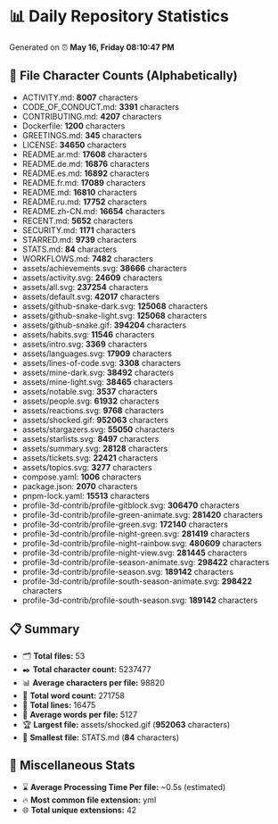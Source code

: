 # 📊 Daily Repository Statistics
Generated on ⏰ **May 16, Friday 08:10:47 PM**

## 📂 File Character Counts (Alphabetically)
- ACTIVITY.md: **8007** characters
- CODE_OF_CONDUCT.md: **3391** characters
- CONTRIBUTING.md: **4207** characters
- Dockerfile: **1200** characters
- GREETINGS.md: **345** characters
- LICENSE: **34650** characters
- README.ar.md: **17608** characters
- README.de.md: **16876** characters
- README.es.md: **16892** characters
- README.fr.md: **17089** characters
- README.md: **16810** characters
- README.ru.md: **17752** characters
- README.zh-CN.md: **16654** characters
- RECENT.md: **5652** characters
- SECURITY.md: **1171** characters
- STARRED.md: **9739** characters
- STATS.md: **84** characters
- WORKFLOWS.md: **7482** characters
- assets/achievements.svg: **38666** characters
- assets/activity.svg: **24609** characters
- assets/all.svg: **237254** characters
- assets/default.svg: **42017** characters
- assets/github-snake-dark.svg: **125068** characters
- assets/github-snake-light.svg: **125068** characters
- assets/github-snake.gif: **394204** characters
- assets/habits.svg: **11546** characters
- assets/intro.svg: **3369** characters
- assets/languages.svg: **17909** characters
- assets/lines-of-code.svg: **3308** characters
- assets/mine-dark.svg: **38492** characters
- assets/mine-light.svg: **38465** characters
- assets/notable.svg: **3537** characters
- assets/people.svg: **61932** characters
- assets/reactions.svg: **9768** characters
- assets/shocked.gif: **952063** characters
- assets/stargazers.svg: **55050** characters
- assets/starlists.svg: **8497** characters
- assets/summary.svg: **28128** characters
- assets/tickets.svg: **22421** characters
- assets/topics.svg: **3277** characters
- compose.yaml: **1006** characters
- package.json: **2070** characters
- pnpm-lock.yaml: **15513** characters
- profile-3d-contrib/profile-gitblock.svg: **306470** characters
- profile-3d-contrib/profile-green-animate.svg: **281420** characters
- profile-3d-contrib/profile-green.svg: **172140** characters
- profile-3d-contrib/profile-night-green.svg: **281419** characters
- profile-3d-contrib/profile-night-rainbow.svg: **480609** characters
- profile-3d-contrib/profile-night-view.svg: **281445** characters
- profile-3d-contrib/profile-season-animate.svg: **298422** characters
- profile-3d-contrib/profile-season.svg: **189142** characters
- profile-3d-contrib/profile-south-season-animate.svg: **298422** characters
- profile-3d-contrib/profile-south-season.svg: **189142** characters

## 📋 Summary
- 🗂️ **Total files:** 53
- ✒️ **Total character count:** 5237477
- 📊 **Average characters per file:** 98820
- 📝 **Total word count:** 271758
- 🧾 **Total lines:** 16475
- 📐 **Average words per file:** 5127
- 🏆 **Largest file:** assets/shocked.gif (**952063** characters)
- 🥉 **Smallest file:** STATS.md (**84** characters)

## 🌟 Miscellaneous Stats
- ⌛ **Average Processing Time Per file:** ~0.5s (estimated)
- 🔥 **Most common file extension:** yml
- 🌐 **Total unique extensions:** 42
